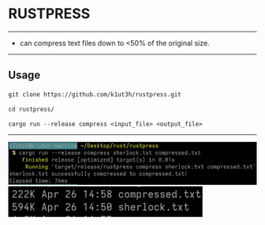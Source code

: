 # RUSTPRESS
---
- can compress text files down to <50% of the original size.
---
## Usage
```
git clone https://github.com/k1ut3h/rustpress.git
```
```
cd rustpress/
```
```
cargo run --release compress <input_file> <output_file>
```
---
![](https://github.com/k1ut3h/rustpress/blob/main/images/perf?raw=true)
![](https://github.com/k1ut3h/rustpress/blob/main/images/size?raw=true)
